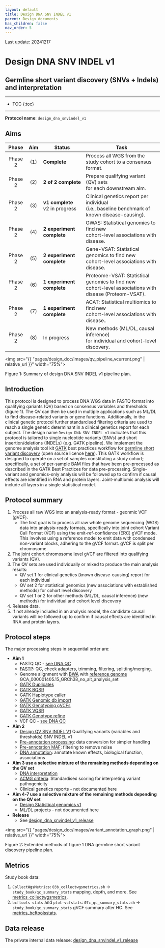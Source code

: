 ```yaml
---
layout: default
title: Design DNA SNV INDEL v1
parent: Design documents
has_children: false
nav_order: 5
---
```



Last update: 20241217

# Design DNA SNV INDEL v1
## Germline short variant discovery (SNVs + Indels) and interpretation

---
* TOC
{:toc}
---

**Protocol name**: `design_dna_snvindel_v1`

## Aims

| Phase   | Aim  | Status              | Task                                                                                                         |
|:-------:|:----:|---------------------|--------------------------------------------------------------------------------------------------------------|
| Phase 2 | (1)  | **Complete**        | Process all WGS from the study cohort to a consensus format.         |
| Phase 2 | (2)  | **2 of 2 complete** | Prepare qualifying variant (QV) sets   <br>for each downstream aim.                                          |
| Phase 2 | (3)  | **v1 complete** <br> v2 in progress | Clinical genetics report per individual<br>(i.e., baseline benchmark of   <br>known disease-causing).        |
| Phase 2 | (4)  | **2 experiment complete** | GWAS: Statistical genomics to find new <br>cohort-level associations with <br>disease. |
| Phase 2 | (5)  | **2 experiment complete** | Gene-VSAT: Statistical genomics to find new <br>cohort-level associations with <br>disease. |
| Phase 2 | (6)  | **1 experiment complete** | Proteome-VSAT: Statistical genomics to find new <br>cohort-level associations with <br>disease (Proteom-VSAT). |
| Phase 2 | (7)  | **1 experiment complete** | ACAT: Statistical multiomics to find new <br>cohort-level associations with <br>disease.. |
| Phase 2 | (8)  | In progress         | New methods (ML/DL, causal inference)  <br>for individual and cohort-level<br>discovery.                     |

<img src="{{ "pages/design_doc/images/qv_pipeline_vcurrent.png" | relative_url }}" width="75%">

Figure 1: Summary of design DNA SNV INDEL v1 pipeline plan.

## Introduction

This protocol is designed to process DNA WGS data in FASTQ format into qualifying qariants (QV) based on consensus variables and thresholds (figure 1).
The QV can then be used in multiple applications such as ML/DL to find disease-related variants or gene functions.
Additionally, in the clinical genetic protocol further standardised filtering criteria are used to reach a single genetic determinant in a clinical genetics report for each subject.
The design name 
`Design DNA SNV INDEL v1`
indicates that this protocol is tailored to single nucleotide variants (SNVs) and short insertion/deletions (INDELs) (e.g. GATK pipeline). 
We implement the genome analysis tool kit 
[GATK](https://gatk.broadinstitute.org/hc/en-us)
best practices workflow for 
[germline short variant discovery](https://gatk.broadinstitute.org/hc/en-us/articles/360035535932-Germline-short-variant-discovery-SNPs-Indels) (open source licence [here](https://github.com/broadinstitute/gatk/blob/master/LICENSE.TXT)).
This GATK workflow is designed to operate on a set of samples constituting a study cohort; 
specifically, a set of per-sample BAM files that have been pre-processed as described in the GATK Best Practices for data pre-processing.
Single-variant and genomics-only analysis will be followed up to confirm if causal effects are identified in RNA and protein layers. 
Joint-multiomic analysis will include all layers in a single statistical model.

## Protocol summary
1. Process all raw WGS into an analysis-ready format - geonmic VCF (gVCF). 
    - The first goal is to process all raw whole genome sequencing (WGS) data into analysis-ready formats, specifically into joint cohort Variant Call Format (VCF) using the emit-ref-confidence (ERC) gVCF mode. This involves using a reference model to emit data with condensed non-variant blocks, adhering to the gVCF format. gVCF is split per chromosome.
1. The joint cohort chromosome level gVCF are filtered into qualifying variants (QV).
1. The QV sets are used individually or mixed to produce the main analysis results:
    - QV set 1 for clinical genetics (known disease-causing) report for each individual
    - QV set 2 for statistical genomics (new associations with established methods) for cohort level discovery
    - QV set 1 or 2 for other methods (ML/DL, causal inference) (new methods) for individual and cohort level discovery
1. Release data.
1. If not already included in an analysis model, the candidate causal variants will be followed up to confirm if causal effects are identified in RNA and protein layers. 

## Protocol steps

The major processing steps in sequential order are:

* **Aim 1**
    * FASTQ QC - [see DNA QC](dna_qc.html)
    * [FASTP](fastp.html): QC, check adapters, trimming, filtering, splitting/merging.
    * Genome alignment with [BWA](bwa.html) with [reference genome](ref.html) GCA_000001405.15_GRCh38_no_alt_analysis_set
    * [GATK Duplicates](gatk_duplicates.html)
    * [GATK BQSR](gatk_bsqr.html)
    * [GATK Haplotype caller](gatk_hc.html)
    * [GATK Genomic db import](gatk_dbimport.html)
    * [GATK Genotyping gVCFs](gatk_genotypegvcf.html)
    * [GATK VQSR](gatk_vqsr.html)
    * [GATK Genotype refine](gatk_genotyperefine.html)
    * VCF QC - [see DNA QC](dna_qc.html)
* **Aim 2**
    * [Design QV SNV INDEL V1](design_qv_snvindel_v1.html) Qualifying variants (variables and thresholds) SNV INDEL v1
    * [Pre-annotation processing](pre_annoprocess.html): data conversion for simpler handling
    * [Pre-annotation MAF](pre_anno_maf.html): filtering to remove noise
    * [DNA annotation](dna_annotation.html): annotate known effects, biological function, associations
* **Aim 3 use a selective mixture of the remaining methods depending on the QV set**
    * [DNA interpretation](dna_interpretation.html)
    * [ACMG criteria](acmg_criteria_table_main.html): Standardised scoring for interpreting variant pathogenicity
    * Clinical genetics reports - not documented here
* **Aim 4-7 use a selective mixture of the remaining methods depending on the QV set**
    * [Design Statistical genomics v1](design_statistical_genomics_v1.html)
    * ML/DL projects - not documented here
* **Release**
    * See [design_dna_snvindel_v1_release](design_dna_snvindel_v1_release.html)

<img src="{{ "pages/design_doc/images/variant_annotation_graph.png" | relative_url }}" width="75%">

Figure 2: Extended methods of figure 1 DNA germline short variant discovery pipeline plan.

## Metrics

Study book data:

1. `CollectWgsMetrics`: `03b_collectwgsmetrics.sh` ->  `study_book/qc_summary_stats` mapping, depth, and more.  See [metrics_collectwgsmetrics](metrics_collectwgsmetrics.html).
1. `bcftools stats` and `plot-vcfstats`: `07c_qc_summary_stats.sh` -> `study_book/qc_summary_stats` gVCF summary after HC. See [metrics_bcftoolsstats](metrics_bcftoolsstats.html).

## Data release

The private internal data release: [design_dna_snvindel_v1_release](design_dna_snvindel_v1_release.html)

